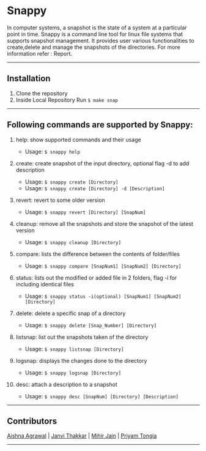 # Snappy

In computer systems, a snapshot is the state of a system at a particular point in time. Snappy is a command line tool for linux file systems that supports snapshot management. It provides user various functionalities to create,delete and manage the snapshots of the directories.
For more information refer : Report. 
- - - -
## Installation
1. Clone the repository
2. Inside Local Repository Run ```$ make snap```
- - - -
## Following commands are supported by Snappy:
1. help: show supported commands and their usage
    - Usage: ```$ snappy help```
    
1. create: create snapshot of the input directory, optional flag -d to add description
    - Usage: ```$ snappy create [Directory]```
    - Usage: ```$ snappy create [Directory] -d [Description]```

2. revert: revert to some older version
    - Usage: ```$ snappy revert [Directory] [SnapNum]```

3. cleanup: remove all the snapshots and store the snapshot of the latest version       
    - Usage: ```$ snappy cleanup [Directory]```

4. compare: lists the difference between the contents of folder/files 
    - Usage: ```$ snappy compare [SnapNum1] [SnapNum2] [Directory]```

5. status: lists out the modified or added file in 2 folders, flag -i for including identical files       
    - Usage: ```$ snappy status -i(optional) [SnapNum1] [SnapNum2] [Directory]```

6. delete: delete a specific snap of a directory
    - Usage: ```$ snappy delete [Snap_Number] [Directory]```

7. listsnap: list out the snapshots taken of the directory 
    - Usage: ```$ snappy listsnap [Directory]```

8. logsnap: displays the changes done to the directory
    - Usage: ```$ snappy logsnap [Directory]```

9. desc: attach a description to a snapshot
    - Usage: ```$ snappy desc [SnapNum] [Directory] [Description]```
- - - -
## Contributors
[Aishna Agrawal](https://github.com/aishna-agrawal) | [Janvi Thakkar](https://github.com/jvt3112) | [Mihir Jain](https://github.com/mihirjain-iitgn) | [Priyam Tongia](https://github.com/Priyam1418)
- - - -
